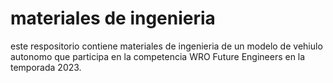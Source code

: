 # materiales de ingenieria

este respositorio contiene materiales de ingenieria de un modelo de vehiulo autonomo que participa en la competencia WRO Future Engineers en la temporada 2023.



